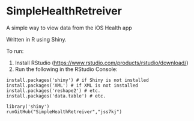 # SimpleHealthRetreiver
A simple way to view data from the iOS Health app


Written in R using Shiny.

To run:

1. Install RStudio (https://www.rstudio.com/products/rstudio/download/)
2. Run the following in the RStudio Console:
```
install.packages('shiny') # if Shiny is not installed
install.packages('XML') # if XML is not installed
install.packages('reshape2') # etc.
install.packages('data.table') # etc.

library('shiny')
runGitHub("SimpleHealthRetreiver","jss7kj")
```



